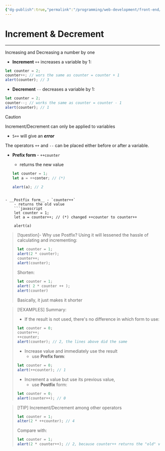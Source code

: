 ```yaml
---
{"dg-publish":true,"permalink":"/programming/web-development/front-end/javascript-vanilla/01-basics/06-basic-operators/08-increment-and-decrement/","tags":["programming","webdevelopment","frontend","JavaScript"],"created":"2024-11-09T11:30:42.339+08:00"}
---
```



# Increment & Decrement

---

Increasing and Decreasing a number by one

- **Increment** `++` increases a variable by 1:

```javascript
let counter = 2;
counter++; // wors the same as counter = counter + 1
alert(counter); // 3
```

- **Decrement** `--` decreases a variable by 1:

```javascript
let counter = 2;
counter--; // works the same as counter = counter - 1
alert(counter); // 1
```

> [!Caution]
> Increment/Decrement can only be applied to variables
>
> - `5++` will give an **_error_**

The operators `++` and `--` can be placed either before or after a variable.

- **Prefix form** - `++counter`

  - returns the new value

  ```javascript
  let counter = 1;
  let a = ++conter; // (*)

  alert(a); // 2
  ```

````

- __Postfix form__ - `counter++`
	- returns the old value
	```javascript
	let counter = 1;
	let a = counter++; // (*) changed ++counter to counter++

	alert(a)
````

> [!question]- Why use Postfix?
> Using it will lessened the hassle of calculating and incrementing:
>
> ```javascript
> let counter = 1;
> alert(2 * counter);
> counter++;
> alert(counter);
> ```
>
> Shorten:
>
> ```Javascript
> let counter = 1;
> alert( 2 * counter ++ );
> alert(counter)
> ```
>
> Basically, it just makes it shorter

> [!EXAMPLES] Summary:
>
> - If the result is not used, there's no difference in which form to use:
>
> ```javascript
> let counter = 0;
> counter++;
> ++counter;
> alert(counter); // 2, the lines above did the same
> ```
>
> - Increase value and immediately use the result
>   - use **Prefix form**:
>
> ```javascript
> let counter = 0;
> alert(++counter); // 1
> ```
>
> - Increment a value but use its previous value,
>   - use **Postfix** form:
>
> ```javascript
> let counter = 0;
> alert(counter++); // 0
> ```

> [!TIP] Increment/Decrement among other operators
>
> ```javascript
> let counter = 1;
> alter(2 * ++counter); // 4
> ```
>
> Compare with:
>
> ```javascript
> let counter = 1;
> alert(2 * counter++); // 2, because counter++ returns the "old" value
> ```
